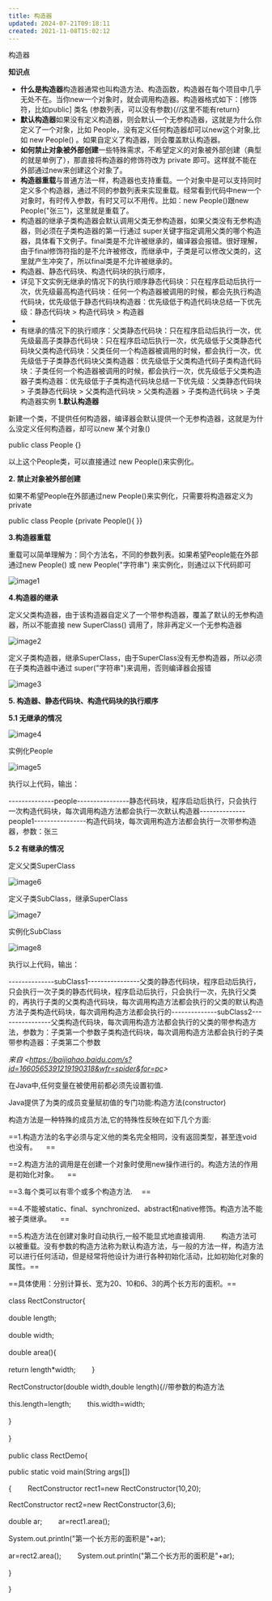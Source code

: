 ```yaml
---
title: 构造器
updated: 2024-07-21T09:18:11
created: 2021-11-08T15:02:12
---
```


构造器

**知识点**
- **什么是构造器**构造器通常也叫构造方法、构造函数，构造器在每个项目中几乎无处不在。当你new一个对象时，就会调用构造器。构造器格式如下：\[修饰符，比如public\] 类名 (参数列表，可以没有参数){//这里不能有return}
- **默认构造器**如果没有定义构造器，则会默认一个无参构造器，这就是为什么你定义了一个对象，比如 People，没有定义任何构造器却可以new这个对象,比如 new People() 。如果自定义了构造器，则会覆盖默认构造器。
- **如何禁止对象被外部创建**一些特殊需求，不希望定义的对象被外部创建（典型的就是单例了），那直接将构造器的修饰符改为 private 即可。这样就不能在外部通过new来创建这个对象了。
- **构造器重载**与普通方法一样，构造器也支持重载。一个对象中是可以支持同时定义多个构造器，通过不同的参数列表来实现重载。经常看到代码中new一个对象时，有时传入参数，有时又可以不用传。比如：new People()跟new People("张三")，这里就是重载了。
- 构造器的继承子类构造器会默认调用父类无参构造器，如果父类没有无参构造器，则必须在子类构造器的第一行通过 super关键字指定调用父类的哪个构造器，具体看下文例子。final类是不允许被继承的，编译器会报错。很好理解，由于final修饰符指的是不允许被修改，而继承中，子类是可以修改父类的，这里就产生冲突了，所以final类是不允许被继承的。
- 构造器、静态代码块、构造代码块的执行顺序，
- 详见下文实例无继承的情况下的执行顺序静态代码块：只在程序启动后执行一次，优先级最高构造代码块：任何一个构造器被调用的时候，都会先执行构造代码块，优先级低于静态代码块构造器：优先级低于构造代码块总结一下优先级：静态代码块 \> 构造代码块 \> 构造器
- 
- 有继承的情况下的执行顺序：父类静态代码块：只在程序启动后执行一次，优先级最高子类静态代码块：只在程序启动后执行一次，优先级低于父类静态代码块父类构造代码块：父类任何一个构造器被调用的时候，都会执行一次，优先级低于子类静态代码块父类构造器：优先级低于父类构造代码子类构造代码块：子类任何一个构造器被调用的时候，都会执行一次，优先级低于父类构造器子类构造器：优先级低于子类构造代码块总结一下优先级：父类静态代码块 \> 子类静态代码块 \> 父类构造代码块 \> 父类构造器 \> 子类构造代码块 \> 子类构造器实例
**1.默认构造器**

新建一个类，不提供任何构造器，编译器会默认提供一个无参构造器，这就是为什么没定义任何构造器，却可以new 某个对象()

public class People {}

以上这个People类，可以直接通过 new People()来实例化。

**2. 禁止对象被外部创建**

如果不希望People在外部通过new People()来实例化，只需要将构造器定义为private

public class People {private People(){ }}

**3.构造器重载**

重载可以简单理解为：同个方法名，不同的参数列表。如果希望People能在外部通过new People() 或 new People("字符串") 来实例化，则通过以下代码即可

![image1](assets/3c5540bf38a446c7b976eae87517e738.jpg)

**4.构造器的继承**

定义父类构造器，由于该构造器自定义了一个带参构造器，覆盖了默认的无参构造器，所以不能直接 new SuperClass() 调用了，除非再定义一个无参构造器

![image2](assets/9cbaaba5577b4c269fd21f7c20b7c405.jpg)

定义子类构造器，继承SuperClass，由于SuperClass没有无参构造器，所以必须在子类构造器中通过 super("字符串")来调用，否则编译器会报错

![image3](assets/e41c15510b7c45a8923f21d4b6bc2326.jpg)

**5. 构造器、静态代码块、构造代码块的执行顺序**

**5.1 无继承的情况**

![image4](assets/a5bf9ba2fef24a5aa1e09a461f519a04.jpg)

实例化People

![image5](assets/897419507b07491b8fa28989a708924d.jpg)

执行以上代码，输出：

--------------people----------------静态代码块，程序启动后执行，只会执行一次构造代码块，每次调用构造方法都会执行一次默认构造器--------------people1----------------构造代码块，每次调用构造方法都会执行一次带参构造器，参数：张三

**5.2 有继承的情况**

定义父类SuperClass

![image6](assets/2b700d2e09dd4e7ab6c0a9ee30c41db9.jpg)

定义子类SubClass，继承SuperClass

![image7](assets/687f6dc0c93d4feeba0437605a90dfbf.jpg)

实例化SubClass

![image8](assets/3678a7694a2d48e39eb5f77353c8a5b9.jpg)

执行以上代码，输出：

--------------subClass1----------------父类的静态代码块，程序启动后执行，只会执行一次子类的静态代码块，程序启动后执行，只会执行一次，先执行父类的，再执行子类的父类构造代码块，每次调用构造方法都会执行的父类的默认构造方法子类构造代码块，每次调用构造方法都会执行的--------------subClass2----------------父类构造代码块，每次调用构造方法都会执行的父类的带参构造方法，参数为：子类第一个参数子类构造代码块，每次调用构造方法都会执行的子类带参构造器：子类第二个参数

*来自 \<<https://baijiahao.baidu.com/s?id=1660565391219190318&wfr=spider&for=pc>\>*

在Java中,任何变量在被使用前都必须先设置初值.

Java提供了为类的成员变量赋初值的专门功能:构造方法(constructor)

构造方法是一种特殊的成员方法,它的特殊性反映在如下几个方面: 　

==1.构造方法的名字必须与定义他的类名完全相同，没有返回类型，甚至连void也没有。 　==

==2.构造方法的调用是在创建一个对象时使用new操作进行的。构造方法的作用是初始化对象。 　==

==3.每个类可以有零个或多个构造方法. 　==

==4.不能被static、final、synchronized、abstract和native修饰。构造方法不能被子类继承。 　==

==5.构造方法在创建对象时自动执行,一般不能显式地直接调用. 　　构造方法可以被重载。没有参数的构造方法称为默认构造方法，与一般的方法一样，构造方法可以进行任何活动，但是经常将他设计为进行各种初始化活动，比如初始化对象的属性。==

==具体使用：分别计算长、宽为20、10和6、3的两个长方形的面积。== 　　

class RectConstructor{ 　

double length; 　　

double width; 　　

double area(){ 　　

return length\*width; 　　} 　　

RectConstructor(double width,double length){//带参数的构造方法 　　

this.length=length; 　　this.width=width;

} 　　

} 　　

public class RectDemo{ 　　

public static void main(String args\[\])

{ 　　RectConstructor rect1=new RectConstructor(10,20); 　　

RectConstructor rect2=new RectConstructor(3,6);

double ar; 　　ar=rect1.area();

System.out.println("第一个长方形的面积是"+ar);

ar=rect2.area(); 　　System.out.println("第二个长方形的面积是"+ar);

} 　　

}

